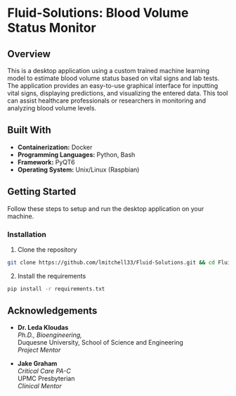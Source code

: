 # **Fluid-Solutions: Blood Volume Status Monitor**

## **Overview**

This is a desktop application using a custom trained machine learning model to estimate blood volume status based on vital signs and lab tests. The application provides an easy-to-use graphical interface for inputting vital signs, displaying predictions, and visualizing the entered data. This tool can assist healthcare professionals or researchers in monitoring and analyzing blood volume levels.

## **Built With**

- **Containerization:** Docker
- **Programming Languages:** Python, Bash
- **Framework:** PyQT6
- **Operating System:** Unix/Linux (Raspbian)

## **Getting Started**

Follow these steps to setup and run the desktop application on your machine.

### Installation

1. Clone the repository

```sh
git clone https://github.com/lmitchell33/Fluid-Solutions.git && cd Fluid-Solutions
```

2. Install the requirements

```sh
pip install -r requirements.txt
```

## **Acknowledgements**

- **Dr. Leda Kloudas**  
  _Ph.D., Bioengineering,_  
  Duquesne University, School of Science and Engineering  
  _Project Mentor_

- **Jake Graham**  
   _Critical Care PA-C_  
   UPMC Presbyterian  
   _Clinical Mentor_
